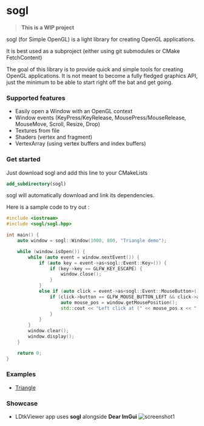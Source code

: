# sogl

>**This is a WIP project**

sogl (for Simple OpenGL) is a light library for creating OpenGL applications.

It is best used as a subproject (either using git submodules or CMake FetchContent)

The goal of this library is to provide quick and simple tools for creating OpenGL applications.
It is not meant to become a fully fledged graphics API, just the minimum to be able to start right off the bat
and get going.

### Supported features

- Easily open a Window with an OpenGL context
- Window events (KeyPress/KeyRelease, MousePress/MouseRelease, MouseMove, Scroll, Resize, Drop)
- Textures from file
- Shaders (vertex and fragment)
- VertexArray (using vertex buffers and index buffers)

### Get started

Just download sogl and add this line to your CMakeLists

```cmake
add_subdirectory(sogl)
```

sogl will automatically download and link its dependencies.

Here is a sample code to try out :

```c++
#include <iostream>
#include <sogl/sogl.hpp>

int main() {
    auto window = sogl::Window(1000, 800, "Triangle demo");

    while (window.isOpen()) {
        while (auto event = window.nextEvent()) {
            if (auto key = event->as<sogl::Event::Key>()) {
                if (key->key == GLFW_KEY_ESCAPE) {
                    window.close();
                }
            }
            else if (auto click = event->as<sogl::Event::MouseButton>()){
                if (click->button == GLFW_MOUSE_BUTTON_LEFT && click->action == GLFW_PRESS) {
                    auto mouse_pos = window.getMousePosition();
                    std::cout << "Left click at (" << mouse_pos.x << ", " << mouse_pos.y << ")\n";
                }
            }
        }
        window.clear();
        window.display();
    }

    return 0;
}
```

### Examples

- [Triangle](https://github.com/Madour/sogl/blob/master/examples/triangle.cpp)

### Showcase

- LDtkViewer app uses **sogl** alongside **Dear ImGui**
![screenshot1](https://user-images.githubusercontent.com/11854124/161399326-e651cff6-383a-4d0d-9b0c-578cbdcbebf7.png)

